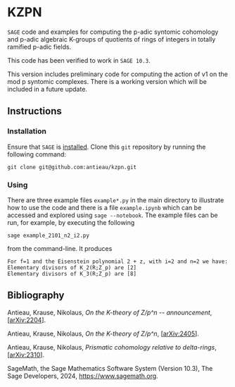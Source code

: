 # KZPN

`SAGE` code and examples for computing the p-adic syntomic cohomology and p-adic algebraic
K-groups of quotients of rings of integers in totally ramified p-adic fields.

This code has been verified to work in `SAGE 10.3`.

This version includes preliminary code for computing the action of v1 on the mod p syntomic
complexes. There is a working version which will be included in a future
update.



## Instructions

### Installation

Ensure that `SAGE` is
[installed](https://doc.sagemath.org/html/en/installation/index.html).
Clone this `git` repository by running the following command:

```
git clone git@github.com:antieau/kzpn.git
```


### Using

There are three example files `example*.py` in the main directory to illustrate how to use the
code and there is a file `example.ipynb` which can be accessed and explored using `sage
--notebook`. The example files can be run, for example, by executing the following

```
sage example_2101_n2_i2.py
```

from the command-line. It produces

```
For f=1 and the Eisenstein polynomial 2 + z, with i=2 and n=2 we have:
Elementary divisors of K_2(R;Z_p) are [2]
Elementary divisors of K_3(R;Z_p) are [8]
```


## Bibliography

Antieau, Krause, Nikolaus, _On the K-theory of Z/p^n -- announcement_, \[[arXiv:2204](https://arxiv.org/abs/2204.03420)\].

Antieau, Krause, Nikolaus, _On the K-theory of Z/p^n_, \[[arXiv:2405]()\].

Antieau, Krause, Nikolaus, _Prismatic cohomology relative to delta-rings_, \[[arXiv:2310](https://arxiv.org/abs/2310.12770)\].

SageMath, the Sage Mathematics Software System (Version 10.3), The Sage Developers, 2024, https://www.sagemath.org.

